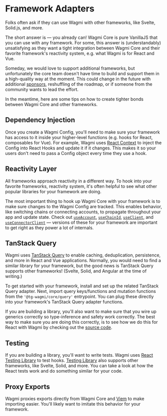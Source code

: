 # Framework Adapters

Folks often ask if they can use Wagmi with other frameworks, like Svelte, Solid.js, and more.

The short answer is — you already can! Wagmi Core is pure VanillaJS that you can use with any framework. For some, this answer is (understandably) unsatisfying as they want a tight integration between Wagmi Core and their favorite framework's reactivity system, e.g. what Wagmi is for React and Vue.

Someday, we would love to support additional frameworks, but unfortunately the core team doesn't have time to build and support them in a high-quality way at the moment. This could change in the future with additional [sponsors](https://github.com/sponsors/wevm), reshuffling of the roadmap, or if someone from the community wants to lead the effort.

In the meantime, here are some tips on how to create tighter bonds between Wagmi Core and other frameworks.

## Dependency Injection

Once you create a Wagmi Config, you'll need to make sure your framework has access to it inside your higher-level functions (e.g. hooks for React, composables for Vue). For example, Wagmi uses [React Context](https://react.dev/learn/passing-data-deeply-with-context) to inject the Config into React Hooks and update it if it changes. This makes it so your users don't need to pass a Config object every time they use a hook.

## Reactivity Layer

All frameworks approach reactivity in a different way. To hook into your favorite frameworks, reactivity system, it's often helpful to see what other popular libraries for your framework are doing.

The most important thing to hook up Wagmi Core with your framework is to make sure changes to the Wagmi Config are tracked. This enables behavior, like switching chains or connecting accounts, to propagate throughout your app and update state. Check out [`useAccount`](https://github.com/wevm/wagmi/blob/main/packages/react/src/hooks/useAccount.ts), [`useChainId`](https://github.com/wevm/wagmi/blob/main/packages/react/src/hooks/useChainId.ts), [`useClient`](https://github.com/wevm/wagmi/blob/main/packages/react/src/hooks/useClient.ts), and [`useConnectorClient`](https://github.com/wevm/wagmi/blob/main/packages/react/src/hooks/useConnectorClient.ts) — versions of these for your framework are important to get right as they power a lot of internals.

## TanStack Query

Wagmi uses [TanStack Query](https://tanstack.com/query) to enable caching, deduplication, persistence, and more in React and Vue applications. Normally, you would need to find a similar library for your framework, but the good news is TanStack Query supports other frameworks! (Svelte, Solid, and Angular at the time of writing.)

To get started with your framework, install and set up the related TanStack Query adapter. Next, import query keys/functions and mutation functions from the `'@tg-wagmi/core/query'` entrypoint. You can plug these directly into your framework's TanStack Query adapter functions.

If you are building a library, you'll also want to make sure that you wire up generics correctly so type-inference and safety work correctly. The best way to make sure you are doing this correctly, is to see how we do this for React with Wagmi by checking out the [source code](https://github.com/wevm/wagmi/tree/main/packages/react/src/hooks).

## Testing

If you are building a library, you'll want to write tests. Wagmi uses [React Testing Library](https://testing-library.com/docs/react-testing-library/intro) to test hooks. [Testing Library](https://testing-library.com) also supports other frameworks, like Svelte, Solid, and more. You can take a look at how the React tests work and do something similar for your code.

## Proxy Exports

Wagmi proxies exports directly from Wagmi Core and [Viem](https://viem.sh) to make importing easier. You'll likely want to imitate this behavior for your framework.
